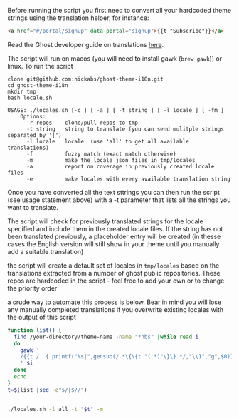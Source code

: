 
Before running the script you first need to convert all your hardcoded theme strings using the translation helper, for instance:
```html
<a href="#/portal/signup" data-portal="signup">{{t "Subscribe"}}</a>
```

Read the Ghost developer guide on translations [here](https://ghost.org/docs/themes/helpers/translate/).  

The script will run on macos (you will need to install gawk (`brew gawk`)) or linux. To run the script

```
clone git@github.com:nickabs/ghost-theme-i18n.git
cd ghost-theme-i18n
mkdir tmp
bash locale.sh

USAGE: ./locales.sh [-c ] [ -a ] [ -t string ] [ -l locale ] [ -fm ]
    Options:
      -r repos    clone/pull repos to tmp
      -t string   string to translate (you can send mulitple strings separated by '|')
      -l locale   locale  (use 'all' to get all available translations)
      -f          fuzzy match (exact match otherwise)
      -m          make the locale json files in tmp/locales
      -a          report on coverage in previously created locale files
      -e          make locales with every available translation string
```

Once you have converted all the text sttrings you can then run the script (see usage statement above) with a -t parameter that lists all the strings you want to translate.

The script will check for previously translated strings for the locale specified and include them in the created locale files.  If the string has not been translated previously, a placeholder entry will be created (in thesse cases the English version will still show in your theme until you manually add a suitable translation)

the script will create a default set of locales in `tmp/locales` based on the translations extracted from a number of ghost public repositories.  These repos are hardcoded in the script - feel free to add your own or to change the priority order

a crude way to automate this process is below.  Bear in mind you will lose any manually completed translations if you overwrite existing locales with the output of this script

```bash
function list() {
  find /your-directory/theme-name -name "*hbs" |while read i
  do
    gawk '
    /{{t /  { printf("%s|",gensub(/.*\{\{t "(.*)"\}\}.*/,"\\1","g",$0)) }
    ' $i
  done
  echo
}
t=$(list |sed -e"s/|$//")


./locales.sh -l all -t "$t" -m
```
